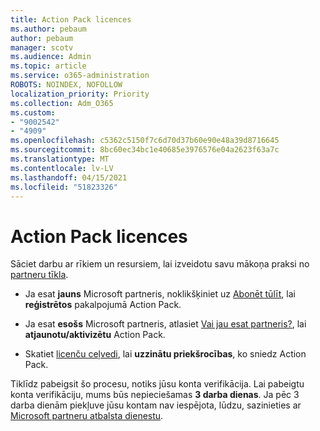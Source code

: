 ```yaml
---
title: Action Pack licences
ms.author: pebaum
author: pebaum
manager: scotv
ms.audience: Admin
ms.topic: article
ms.service: o365-administration
ROBOTS: NOINDEX, NOFOLLOW
localization_priority: Priority
ms.collection: Adm_O365
ms.custom:
- "9002542"
- "4909"
ms.openlocfilehash: c5362c5150f7c6d70d37b60e90e48a39d8716645
ms.sourcegitcommit: 8bc60ec34bc1e40685e3976576e04a2623f63a7c
ms.translationtype: MT
ms.contentlocale: lv-LV
ms.lasthandoff: 04/15/2021
ms.locfileid: "51823326"
---
```

# <a name="action-pack-licenses"></a>Action Pack licences

Sāciet darbu ar rīkiem un resursiem, lai izveidotu savu mākoņa praksi no [partneru tīkla](https://aka.ms/MPNActionPack).

- Ja esat **jauns** Microsoft partneris, noklikšķiniet uz [Abonēt tūlīt](https://aka.ms/MPNActionPackNew), lai **reģistrētos** pakalpojumā Action Pack.

- Ja esat **esošs** Microsoft partneris, atlasiet [Vai jau esat partneris?](https://aka.ms/MPNActionPackExisting), lai **atjaunotu/aktivizētu** Action Pack. 

- Skatiet [licenču ceļvedi](https://aka.ms/MPNActionPackGuide), lai **uzzinātu priekšrocības**, ko sniedz Action Pack. 

Tiklīdz pabeigsit šo procesu, notiks jūsu konta verifikācija. Lai pabeigtu konta verifikāciju, mums būs nepieciešamas **3 darba dienas**. Ja pēc 3 darba dienām piekļuve jūsu kontam nav iespējota, lūdzu, sazinieties ar [Microsoft partneru atbalsta dienestu](https://aka.ms/MPNActionPackSupport). 
